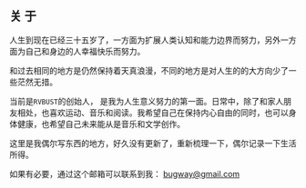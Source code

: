 ## 关 于



人生到现在已经三十五岁了，一方面为扩展人类认知和能力边界而努力，另外一方面为自己和身边的人幸福快乐而努力。

和过去相同的地方是仍然保持着天真浪漫，不同的地方是对人生的的大方向少了一些茫然无措。

当前是```RVBUST```的创始人， 是我为人生意义努力的第一面。日常中，除了和家人朋友相处，也喜欢运动、音乐和阅读。我希望自己在保持内心自由的同时，也可以身体健康，也希望自己未来能从是音乐和文学创作。

这里是我偶尔写东西的地方，好久没有更新了，重新梳理一下，偶尔记录一下生活所得。


如果有必要，通过这个邮箱可以联系到我： bugway@gmail.com